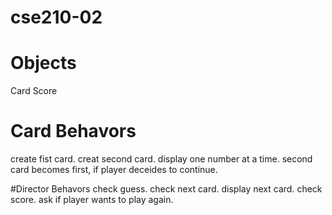 # cse210-02


# Objects
Card
Score

# Card Behavors
create fist card.
creat second card.
display one number at a time.
second card becomes first, if player deceides to continue.

#Director Behavors
check guess.
check next card.
display next card.
check score.
ask if player wants to play again.

